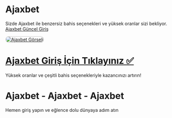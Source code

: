 # Ajaxbet
Sizde Ajaxbet ile benzersiz bahis seçenekleri ve yüksek oranlar sizi bekliyor.  
<a href="https://nfsl.ink/ajaxbet" title="Ajaxbet Güncel Giriş">Ajaxbet Güncel Giriş</a>  

<a href="https://nfsl.ink/ajaxbet">
    <img src="https://resmim.net/cdn/2025/01/22/D9Rf0I.png" alt="Ajaxbet Görseli" style="max-width: 100%; border: 2px solid #ddd; border-radius: 10px;">
</a>  

# <a href="https://nfsl.ink/ajaxbet">Ajaxbet Giriş İçin Tıklayınız ✅</a>  
Yüksek oranlar ve çeşitli bahis seçenekleriyle kazancınızı artırın!  

# Ajaxbet - Ajaxbet - Ajaxbet
Hemen giriş yapın ve eğlence dolu dünyaya adım atın
